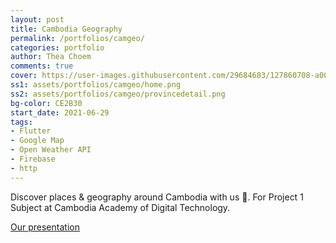 ```yaml
---
layout: post
title: Cambodia Geography
permalink: /portfolios/camgeo/
categories: portfolio
author: Thea Choem
comments: true
cover: https://user-images.githubusercontent.com/29684683/127860708-a0047a41-5add-469c-a6c3-853dbd22e8e8.png
ss1: assets/portfolios/camgeo/home.png
ss2: assets/portfolios/camgeo/provincedetail.png
bg-color: CE2B30
start_date: 2021-06-29
tags:
- Flutter
- Google Map
- Open Weather API
- Firebase
- http
---
```

Discover places & geography around Cambodia with us 📝. For Project 1 Subject at Cambodia Academy of Digital Technology.

<a class="primary-button" href="https://docs.google.com/presentation/d/14D1JF3Embyap-Zht2S6r91IJgiCJ9iFLtCHauIPyd0o/edit?usp=sharing">Our presentation</a>
